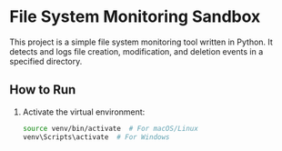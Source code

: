 # File System Monitoring Sandbox

This project is a simple file system monitoring tool written in Python. It detects and logs file creation, modification, and deletion events in a specified directory.

## How to Run

1. Activate the virtual environment:
   ```bash
   source venv/bin/activate  # For macOS/Linux
   venv\Scripts\activate  # For Windows
